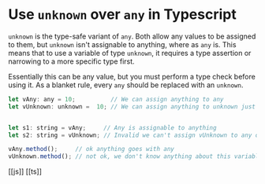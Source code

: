 # Use `unknown` over `any` in Typescript

`unknown` is the type-safe variant of `any`. Both allow any values to be assigned to them, but `unknown` isn't assignable to anything, where as `any` is. This means that to use a variable of type `unknown`, it requires a type assertion or narrowing to a more specific type first.

Essentially this can be any value, but you must perform a type check before using it.
As a blanket rule, every `any` should be replaced with an `unknown`.

```javascript
let vAny: any = 10;          // We can assign anything to any
let vUnknown: unknown =  10; // We can assign anything to unknown just like any 


let s1: string = vAny;     // Any is assignable to anything 
let s2: string = vUnknown; // Invalid we can't assign vUnknown to any other type (without an explicit assertion)

vAny.method();     // ok anything goes with any
vUnknown.method(); // not ok, we don't know anything about this variable
```

[[js]]
[[ts]]